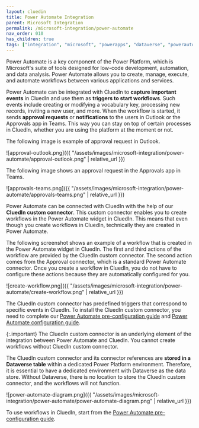 ```yaml
---
layout: cluedin
title: Power Automate Integration
parent: Microsoft Integration
permalink: /microsoft-integration/power-automate
nav_order: 010
has_children: true
tags: ["integration", "microsoft", "powerapps", "dataverse", "powerautomate"]
---
```


Power Automate is a key component of the Power Platform, which is Microsoft's suite of tools designed for low-code development, automation, and data analysis. Power Automate allows you to create, manage, execute, and automate workflows between various applications and services.

Power Automate can be integrated with CluedIn to **capture important events** in CluedIn and use them as **triggers to start workflows**. Such events include creating or modifying a vocabulary key, processing new records, inviting a new user, and more. When the workflow is started, it sends **approval requests** or **notifications** to the users in Outlook or the Approvals app in Teams. This way you can stay on top of certain processes in CluedIn, whether you are using the platform at the moment or not.

The following image is example of approval request in Outlook.

![approval-outlook.png]({{ "/assets/images/microsoft-integration/power-automate/approval-outlook.png" | relative_url }})

The following image shows an approval request in the Approvals app in Teams.

![approvals-teams.png]({{ "/assets/images/microsoft-integration/power-automate/approvals-teams.png" | relative_url }})

Power Automate can be connected with CluedIn with the help of our **CluedIn custom connector**. This custom connector enables you to create workflows in the Power Automate widget in CluedIn. This means that even though you create workflows in CluedIn, technically they are created in Power Automate.

The following screenshot shows an example of a workflow that is created in the Power Automate widget in CluedIn. The first and third actions of the workflow are provided by the CluedIn custom connector. The second action comes from the Approval connector, which is a standard Power Automate connector. Once you create a workflow in CluedIn, you do not have to configure these actions because they are automatically configured for you.

![create-workflow.png]({{ "/assets/images/microsoft-integration/power-automate/create-workflow.png" | relative_url }})

The CluedIn custom connector has predefined triggers that correspond to specific events in CluedIn. To install the CluedIn custom connector, you need to complete our [Power Automate pre-configuration guide](/microsoft-integration/power-automate/pre-configuration-guide) and [Power Automate configuration guide](/microsoft-integration/power-automate/configuration-guide).

{:.important}
The CluedIn custom connector is an underlying element of the integration between Power Automate and CluedIn. You cannot create workflows without CluedIn custom connector.

The CluedIn custom connector and its connector references are **stored in a Dataverse table** within a dedicated Power Platform environment. Therefore, it is essential to have a dedicated environment with Dataverse as the data store. Without Dataverse, there is no location to store the CluedIn custom connector, and the workflows will not function.

![power-automate-diagram.png]({{ "/assets/images/microsoft-integration/power-automate/power-automate-diagram.png" | relative_url }})

To use workflows in CluedIn, start from the [Power Automate pre-configuration guide](/microsoft-integration/power-automate/pre-configuration-guide).
